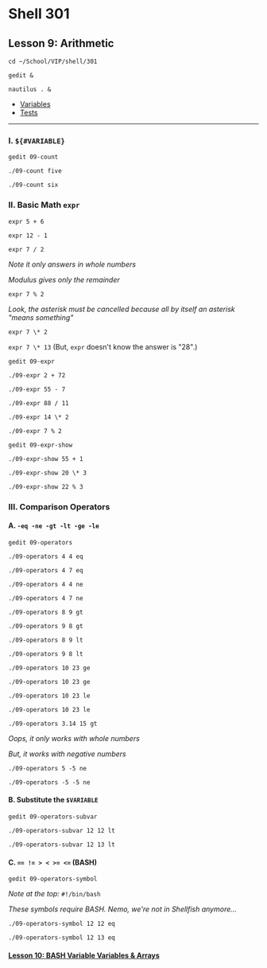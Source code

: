 # Shell 301
## Lesson 9: Arithmetic 

`cd ~/School/VIP/shell/301`

`gedit &`

`nautilus . &`

- [Variables](https://github.com/inkVerb/vip/blob/master/Cheat-Sheets/Variables.md)
- [Tests](https://github.com/inkVerb/vip/blob/master/Cheat-Sheets/Tests.md)

___

### I. `${#VARIABLE}`

`gedit 09-count`

`./09-count five`

`./09-count six`

### II. Basic Math `expr`

`expr 5 + 6`

`expr 12 - 1`

`expr 7 / 2`

*Note it only answers in whole numbers*

*Modulus gives only the remainder*

`expr 7 % 2`

*Look, the asterisk must be cancelled because all by itself an asterisk "means something"*

`expr 7 \* 2`

`expr 7 \* 13` (But, `expr` doesn't know the answer is "28".)

`gedit 09-expr`

`./09-expr 2 + 72`

`./09-expr 55 - 7`

`./09-expr 88 / 11`

`./09-expr 14 \* 2`

`./09-expr 7 % 2`

`gedit 09-expr-show`

`./09-expr-show 55 + 1`

`./09-expr-show 20 \* 3`

`./09-expr-show 22 % 3`

### III. Comparison Operators

#### A. `-eq -ne -gt -lt -ge -le`

`gedit 09-operators`

`./09-operators 4 4 eq`

`./09-operators 4 7 eq`

`./09-operators 4 4 ne`

`./09-operators 4 7 ne`

`./09-operators 8 9 gt`

`./09-operators 9 8 gt`

`./09-operators 8 9 lt`

`./09-operators 9 8 lt`

`./09-operators 10 23 ge`

`./09-operators 10 23 ge`

`./09-operators 10 23 le`

`./09-operators 10 23 le`

`./09-operators 3.14 15 gt`

*Oops, it only works with whole numbers*

*But, it works with negative numbers*

`./09-operators 5 -5 ne`

`./09-operators -5 -5 ne`

#### B. Substitute the `$VARIABLE`

`gedit 09-operators-subvar`

`./09-operators-subvar 12 12 lt`

`./09-operators-subvar 12 13 lt`

#### C. `== != > < >= <=` (BASH)

`gedit 09-operators-symbol`

*Note at the top:* `#!/bin/bash`

*These symbols require BASH. Nemo, we're not in Shellfish anymore...*

`./09-operators-symbol 12 12 eq`

`./09-operators-symbol 12 13 eq`


#### [Lesson 10: BASH Variable Variables & Arrays](https://github.com/inkVerb/vip/blob/master/301-shell/Lesson-10.md)
